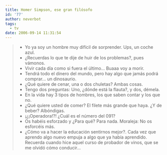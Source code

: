 ```yaml
---
title: Homer Simpson, ese gran filósofo
id: '77'
author: neverbot
tags:
  - tv
date: 2006-09-14 11:31:54
---
```


> *   Yo ya soy un hombre muy difícil de sorprender. Ups, un coche azul.
> *   ¿Recuerdas lo que te dije de huir de los problemas?, pues vámonos.
> *   Vivir cada día como si fuera el último... Buaaa voy a morir.
> *   Tendrá todo el dinero del mundo, pero hay algo que jamás podrá comprar... un dinosaurio.
> *   ¿Qué quiere de cenar, una o dos chuletas? Ambas cosas.
> *   Tengo dos preguntas: Uno, ¿dónde está la flauta?, y dos, démela.
> *   En la vida hay 3 tipos de hombres, los que saben contar y los que no.
> *   ¿Qué quiere usted de comer? El filete más grande que haya. ¿Y de beber? Albóndigas.
> *   ¡¿¡Operadora!?! ¿Cuál es el número del 091?
> *   Os habéis esforzado y ¿Para qué? Para nada. Moraleja: No os esforcéis más.
> *   ¿Cómo va a hacer la educación sentirnos mejor?. Cada vez que aprendo algo nuevo empuja a algo que ya había aprendido. Recuerda cuando hice aquel curso de probador de vinos, que se me olvidó cómo conducir...
